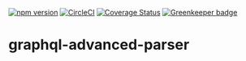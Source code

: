 [![npm version](https://badge.fury.io/js/graphql-advanced-parser.svg)](https://badge.fury.io/js/graphql-advanced-parser)
[![CircleCI](https://circleci.com/gh/bd82/graphql-advanced-parser.svg?style=svg)](https://circleci.com/gh/bd82/graphql-advanced-parser)
[![Coverage Status](https://coveralls.io/repos/github/bd82/graphql-advanced-parser/badge.svg?branch=master)](https://coveralls.io/github/bd82/graphql-advanced-parser?branch=master) [![Greenkeeper badge](https://badges.greenkeeper.io/bd82/graphql-advanced-parser.svg)](https://greenkeeper.io/)

# graphql-advanced-parser
